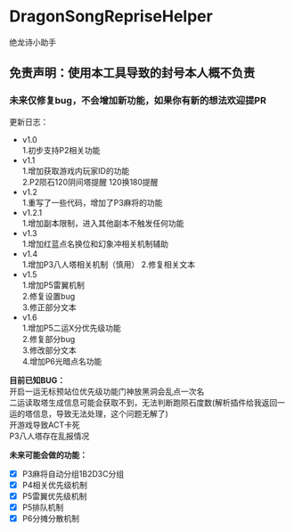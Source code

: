# DragonSongRepriseHelper
绝龙诗小助手

## 免责声明：使用本工具导致的封号本人概不负责  
### 未来仅修复bug，不会增加新功能，如果你有新的想法欢迎提PR  

更新日志：
+ v1.0  
    1.初步支持P2相关功能
+ v1.1  
  1.增加获取游戏内玩家ID的功能  
  2.P2陨石120阴间塔提醒 120换180提醒  
+ v1.2  
  1.重写了一些代码，增加了P3麻将的功能  
+ v1.2.1  
  1.增加副本限制，进入其他副本不触发任何功能
+ v1.3  
  1.增加红蓝点名换位和幻象冲相关机制辅助  
+ v1.4  
  1.增加P3八人塔相关机制（慎用）
  2.修复相关文本  
+ v1.5  
  1.增加P5雷翼机制  
  2.修复设置bug  
  3.修正部分文本  
+ v1.6  
  1.增加P5二运X分优先级功能  
  2.修复部分bug  
  3.修改部分文本  
  4.增加P6光暗点名功能  

**目前已知BUG：**  
开启一运无标预站位优先级功能门神放黑洞会乱点一次名    
二运读取塔生成信息可能会获取不到，无法判断跑陨石度数(解析插件给我返回一运的塔信息，导致无法处理，这个问题无解了)  
开游戏导致ACT卡死  
P3八人塔存在乱报情况

**未来可能会做的功能：**
- [x] P3麻将自动分组1B2D3C分组  
- [x] P4相关优先级机制  
- [x] P5雷翼优先级机制  
- [x] P5排队机制  
- [x] P6分摊分散机制  